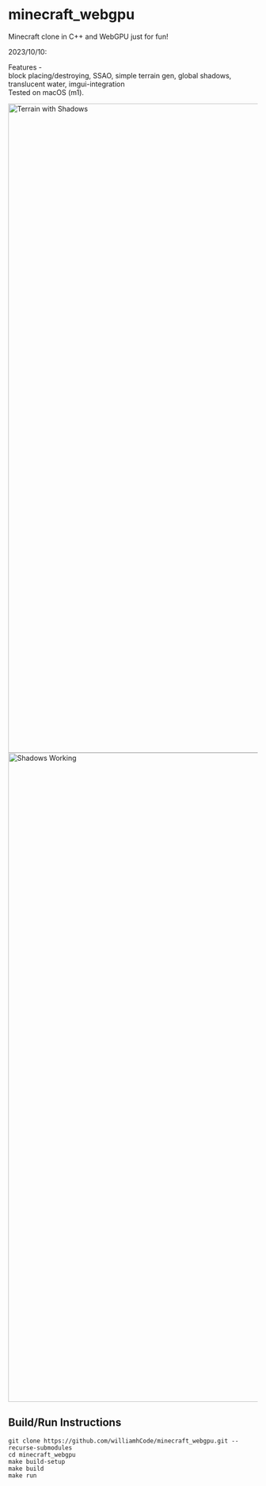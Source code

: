# minecraft_webgpu
Minecraft clone in C++ and WebGPU just for fun!  

2023/10/10:  

Features -  
block placing/destroying, SSAO, simple terrain gen, global shadows, translucent water, imgui-integration  
Tested on macOS (m1).

<img width="1312" alt="Terrain with Shadows" src="https://github.com/williamhCode/minecraft_webgpu/assets/83525937/c0eb237b-8d90-4bde-80d5-88f9781bd0cd">
<img width="1312" alt="Shadows Working" src="https://github.com/williamhCode/minecraft_webgpu/assets/83525937/a6d144d9-dc09-418c-9736-1f9da897b2c5">

## Build/Run Instructions
```
git clone https://github.com/williamhCode/minecraft_webgpu.git --recurse-submodules
cd minecraft_webgpu
make build-setup
make build
make run
```
